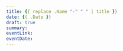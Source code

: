 ```yaml
---
title: {{ replace .Name "-" " " | title }}
date: {{ .Date }}
draft: true
summary:
eventLink:
eventDate:
---
```


